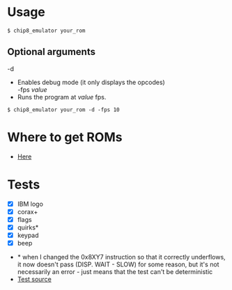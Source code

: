 # Usage
```
$ chip8_emulator your_rom
```
## Optional arguments 
-d  
* Enables debug mode (it only displays the opcodes)  
-fps *value*  
* Runs the program at *value* fps.  
```
$ chip8_emulator your_rom -d -fps 10
```

# Where to get ROMs
* [Here](https://johnearnest.github.io/chip8Archive/)

# Tests
- [x] IBM logo
- [x] corax+
- [x] flags
- [x] quirks*
- [x] keypad
- [x] beep  
* \* when I changed the 0x8XY7 instruction so that it correctly underflows, it now doesn't pass (DISP. WAIT - SLOW) for some reason, but it's not necessarily an error - just means that the test can't be deterministic  
* [Test source](https://github.com/Timendus/chip8-test-suite)
